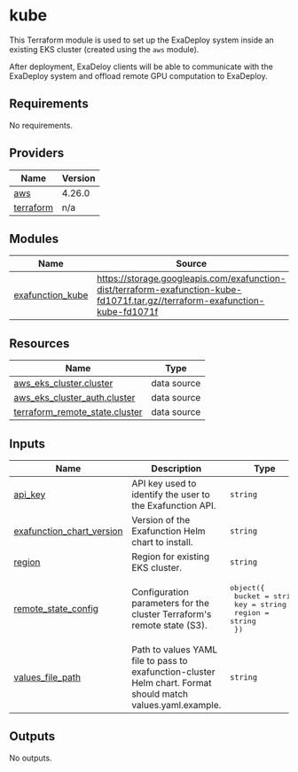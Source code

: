 # kube

This Terraform module is used to set up the ExaDeploy system inside an existing EKS cluster (created using the `aws` module).

After deployment, ExaDeloy clients will be able to communicate with the ExaDeploy system and offload remote GPU computation to ExaDeploy.

<!-- BEGIN_TF_DOCS -->
## Requirements

No requirements.

## Providers

| Name | Version |
|------|---------|
| <a name="provider_aws"></a> [aws](#provider\_aws) | 4.26.0 |
| <a name="provider_terraform"></a> [terraform](#provider\_terraform) | n/a |

## Modules

| Name | Source | Version |
|------|--------|---------|
| <a name="module_exafunction_kube"></a> [exafunction\_kube](#module\_exafunction\_kube) | https://storage.googleapis.com/exafunction-dist/terraform-exafunction-kube-fd1071f.tar.gz//terraform-exafunction-kube-fd1071f | n/a |

## Resources

| Name | Type |
|------|------|
| [aws_eks_cluster.cluster](https://registry.terraform.io/providers/hashicorp/aws/latest/docs/data-sources/eks_cluster) | data source |
| [aws_eks_cluster_auth.cluster](https://registry.terraform.io/providers/hashicorp/aws/latest/docs/data-sources/eks_cluster_auth) | data source |
| [terraform_remote_state.cluster](https://registry.terraform.io/providers/hashicorp/terraform/latest/docs/data-sources/remote_state) | data source |

## Inputs

| Name | Description | Type | Default | Required |
|------|-------------|------|---------|:--------:|
| <a name="input_api_key"></a> [api\_key](#input\_api\_key) | API key used to identify the user to the Exafunction API. | `string` | n/a | yes |
| <a name="input_exafunction_chart_version"></a> [exafunction\_chart\_version](#input\_exafunction\_chart\_version) | Version of the Exafunction Helm chart to install. | `string` | n/a | yes |
| <a name="input_region"></a> [region](#input\_region) | Region for existing EKS cluster. | `string` | n/a | yes |
| <a name="input_remote_state_config"></a> [remote\_state\_config](#input\_remote\_state\_config) | Configuration parameters for the cluster Terraform's remote state (S3). | <pre>object({<br>    bucket = string<br>    key    = string<br>    region = string<br>  })</pre> | n/a | yes |
| <a name="input_values_file_path"></a> [values\_file\_path](#input\_values\_file\_path) | Path to values YAML file to pass to exafunction-cluster Helm chart. Format should match values.yaml.example. | `string` | n/a | yes |

## Outputs

No outputs.
<!-- END_TF_DOCS -->
